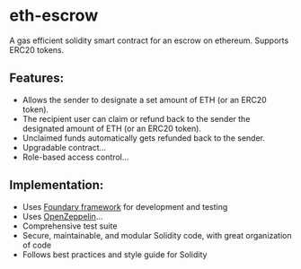 # eth-escrow

A gas efficient solidity smart contract for an escrow on ethereum. Supports ERC20 tokens.

## Features:
- Allows the sender to designate a set amount of ETH (or an ERC20 token).
- The recipient user can claim or refund back to the sender the designated amount of ETH (or an ERC20 token).
- Unclaimed funds automatically gets refunded back to the sender.
- Upgradable contract...
- Role-based access control...

## Implementation:
- Uses [Foundary framework](https://book.getfoundry.sh/) for development and testing
- Uses [OpenZeppelin](https://www.openzeppelin.com/)...
- Comprehensive test suite
- Secure, maintainable, and modular Solidity code, with great organization of code
- Follows best practices and style guide for Solidity